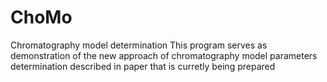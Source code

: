# ChoMo
Chromatography model determination
This program serves as demonstration of the new approach of chromatography model parameters determination described in paper that is curretly being prepared
